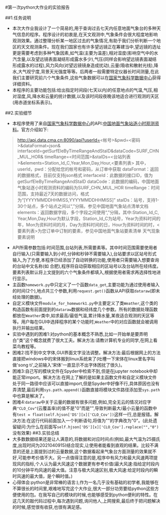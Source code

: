 #第一次python大作业的实验报告

 
##1.任务说明
- 本次大作业我设计了一个简易的,用于查询过去七天内任意地面气象台的多种天气信息的程序。程序设计的初衷是,在天文观测中,气象条件会很大程度地影响观测效果。通过整理分析某一地区过去的气象情况,有助于我们分析判断一个地区的天文观测条件。现在我们国家也有许多望远镜正在筹建当中,望远镜的选址更是需要考虑到多种气象因素,如气温(主要为温差),相对湿度(影响空气中的水汽含量,以及望远镜表面凝结形成露水多少),气压(同样会影响望远镜表面凝结形成露水的过程),风力风向(对望远镜镜身造成扰动),云量(吸收和散射光线),降水,大气视宁度,背景天光强度等等。后两者一般需要特定仪器长时间测量,在此我们主要研究前六个气象条件,这些气象数据可以在[国家气象科学数据中心](data.cma.cn)获得详细资料。  
- 本程序的主要功能包括:给出指定时间段(七天以内)的任意地点的气温,气压,相对湿度,风,降水和云量的统计数据,以及该时间段夜晚该地适合进行观测的天区(用赤道坐标系表示)。

##2.实验细节
- 本程序使用了来自[国家气象科学数据中心](data.cma.cn)的API:[中国地面气象站逐小时观测资料](http://data.cma.cn/Market/Detail/code/A.0012.0001/type/0.html)。官方介绍如下:
> http://api.data.cma.cn:8090/api?userId=<帐号>&pwd=<密码>&dataFormat=json&
    interfaceId=getSurfEleByTimeRangeAndStaID&dataCode=SURF_CHN_MUL_HOR&
    timeRange=<时间范围>&staIDs=<台站列表>&elements=Station_Id_C,Year,Mon,Day,Hour,<要素列表> 
其中，userId，pwd：分配给您的帐号和密码，从订单中获取
          dataFormat：返回的数据格式，目前仅支持json格式
          interfaceId：此数据的接口ID，值为getSurfEleByTimeRangeAndStaID
          dataCode：此数据的编码，中国地面气象站逐小时观测资料的编码为SURF_CHN_MUL_HOR
          timeRange：时间范围，支持最近7天的数据访问，格式为“[YYYYMMDDHHMISS,YYYYMMDDHHMISS]”
          staIDs：站号，支持1-30个站点，多个站点之间以“,”分隔，参见中国地面气象站点清单文档
          elements：返回数据字段，多个字段之间使用“,”分隔，其中:Station_Id_C, Year,Mon,Day,Hour为默认字段，Station_Id_C为站号，Year为资料时间的年，Mon为资料时间的月，Day为资料时间的日，Hour为资料时间的时，<要素列表>为您订单中订制的要素，参见中国地面气象站要素清单
          天气现象要素说明

- API所需参数包括:时间范围,台站列表,所需要素等。其中时间范围需要使用者自行输入(只需要输入到小时,分钟和秒钟不需要输入),台站要求以区站号形式输入,为了方便,本程序已经添加了自动转换的功能,使用者只需要输入想要查询的台站中文名称(如 合肥),程序将自动获取相应的区站号以及台站所在经纬度。要素列表默认将上文提到的六个气象条件都填入,根据使用者需求再选择性地进行显示。
- 主函数`homework.py`中只定义了一个函数`data_get`,主要功能为通过使用者输入的时间(2个),地点共三个参数,利用`request.get()`函数从API获取`dataraw`(即未经处理的数据)。
- 自定义模块文件`module_for_homework1.py`中主要定义了类`Weather`,这个类的构造函数有前面提到的`dataraw`数据和经纬度几个参数。所有的数据处理函数都放在`Weather`类中,如求最高/最低气温,累计降水量,某夜适合观测的天区等等。用户每在GUI中选择程序的某个功能时,`Weather`中的对应函数就会被调用执行并输出结果。
- 实验中遇到的困难1:对python的基本概念不熟悉,比如一开始单是要弄明白"类"这个概念就费了很大工夫。解决方法:请教计算机专业的同学,在网上看菜鸟教程等。
- 困难2:找不到中文字体,GUI界面文字没法调整。解决方法:最后根据网上的方法直接把windows中的宋体搬到linux系统来了(吐槽一下宋体在linux里名字叫做'song ti',之前输入'宋体'一直显示不出字体困扰了很久)。
- 困难3:自己写的模块文件在Spyder中检索不到,但是在jupyter notebook中却能正常import。解决方法:在网上了解的是如果主函数文件和自定义模块文件处于同一路径中应该可以直接import,但是Spyder中好像不行,具体原因也没有弄清楚,最后利用`sys.path.append()`函数直接将模块文件路径添加至`sys.path`中也算是解决了。
- 困难4:`dataraw`中关于云量的数据有很多问题,例如,完全无云的情况对应字典`"CLO_Cov"`(云覆盖率)的值不是"0"而是"",导致判断最大/最小云量的函数中有`test = float(self.hjson['DS'][x]['CLO_Cov'])`这样一行,总是报错。解决方法:在这行代码前面加入一个判断语句,将值为""的字典改为"0"。(此处遗留疑问:为什么在前面写`self.hjson['DS'][x]['CLO_Cov'].replace("","0")`没有效果)
##3.实验总结
- 大多数数据结果还是让人满意的,将数据和对应时间点(例如,最大气温为25摄氏度,出现时间为2021040915)结合现实,让使用者能看到直观的结果。比较不满意的还是上面提到过的云量数据,这个数据看起来气象台方面测量的效果就不好,可能参考价值不大。另一点值得注意的是,程序中有风力和最大风速两项提现风的指标,个人认为最大风速这个数据更有参考价值(最大风速:指给定时段内的10分钟平均风速的最大值。注意与极大风速区别,极大风速:给定时段内的瞬时风速的最大值，是个瞬时值。)
- 心得体会:python是非常棒的语言:),作为一名几乎没有基础的初学者,我能够在不算很长的时间里,艰难地写完这个大作业,很大一部分功劳要给python这些方便使用的包。在我写自己的模块的时候,也能够感受到python便利的特性。在这几天的敲代码过程中,每次遇到问题,询问他人,上网搜索,最后终于把问题解决的时候,感觉很有收获,也很有满足感。